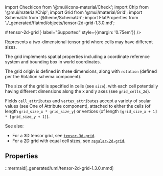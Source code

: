 import CheckIcon from '@mui/icons-material/Check';
import Chip from '@mui/material/Chip';
import Grid from '@mui/material/Grid';
import SchemaUri from '@theme/SchemaUri';
import FlatProperties from './_generated/flatmd/objects/tensor-2d-grid-1.3.0.md';

<Grid container>
# tensor-2d-grid
<Chip color="info" icon={<CheckIcon />} label="Supported" style={{margin: '0.75em'}} />
</Grid>
<SchemaUri uri="schema/objects/tensor-2d-grid/1.3.0/tensor-2d-grid.schema.json" />

Represents a two-dimensional tensor grid where cells may have different sizes.

The grid implements spatial properties including a coordinate reference system and bounding box in world coordinates.

The grid origin is defined in three dimensions, along with `rotation` (defined per the Rotation schema component).

The size of the grid is specified in cells (see `size`), with each cell potentially having different dimensions along the x and y axes (see `grid_cells_2d`).

Fields `cell_attributes` and `vertex_attributes` accept a variety of scalar values (see One of Attribute component), attached to either the cells (of length `grid_size_x * grid_size_y`) or vertices (of length `[grid_size_x + 1] * [grid_size_y + 1]`).

See also:

- For a 3D tensor grid, see [`tensor-3d-grid`](tensor-3d-grid.md).
- For a 2D grid with equal cell sizes, see [`regular-2d-grid`](regular-2d-grid.md).

## Properties

<FlatProperties />

::mermaid[_generated/uml/tensor-2d-grid-1.3.0.mmd]
